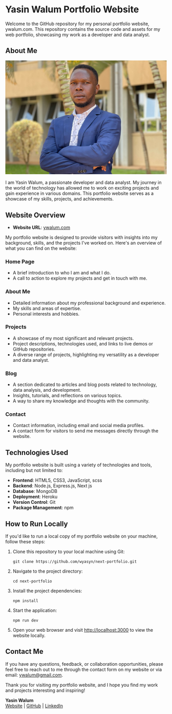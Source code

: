 # Yasin Walum Portfolio Website

Welcome to the GitHub repository for my personal portfolio website, ywalum.com. This repository contains the source code and assets for my web portfolio, showcasing my work as a developer and data analyst. 

## About Me

![Yasin Walum Image](/public/assets/blogMe.jpg)


I am Yasin Walum, a passionate developer and data analyst. My journey in the world of technology has allowed me to work on exciting projects and gain experience in various domains. This portfolio website serves as a showcase of my skills, projects, and achievements.

## Website Overview

- **Website URL**: [ywalum.com](https://ywalum.com)

My portfolio website is designed to provide visitors with insights into my background, skills, and the projects I've worked on. Here's an overview of what you can find on the website:

### Home Page

- A brief introduction to who I am and what I do.
- A call to action to explore my projects and get in touch with me.

### About Me

- Detailed information about my professional background and experience.
- My skills and areas of expertise.
- Personal interests and hobbies.

### Projects

- A showcase of my most significant and relevant projects.
- Project descriptions, technologies used, and links to live demos or GitHub repositories.
- A diverse range of projects, highlighting my versatility as a developer and data analyst.

### Blog

- A section dedicated to articles and blog posts related to technology, data analysis, and development.
- Insights, tutorials, and reflections on various topics.
- A way to share my knowledge and thoughts with the community.

### Contact

- Contact information, including email and social media profiles.
- A contact form for visitors to send me messages directly through the website.

## Technologies Used

My portfolio website is built using a variety of technologies and tools, including but not limited to:

- **Frontend**: HTML5, CSS3, JavaScript, scss
- **Backend**: Node.js, Express.js, Next js
- **Database**: MongoDB
- **Deployment**: Heroku
- **Version Control**: Git
- **Package Management**: npm

## How to Run Locally

If you'd like to run a local copy of my portfolio website on your machine, follow these steps:

1. Clone this repository to your local machine using Git:

   ```
   git clone https://github.com/wyasyn/next-portfolio.git
   ```

2. Navigate to the project directory:

   ```
   cd next-portfolio
   ```

3. Install the project dependencies:

   ```
   npm install
   ```

4. Start the application:

   ```
   npm run dev
   ```

5. Open your web browser and visit [http://localhost:3000](http://localhost:3000) to view the website locally.

## Contact Me

If you have any questions, feedback, or collaboration opportunities, please feel free to reach out to me through the contact form on my website or via email: [ywalum@gmail.com](mailto:ywalum@gmail.com).

Thank you for visiting my portfolio website, and I hope you find my work and projects interesting and inspiring!

**Yasin Walum**  
[Website](https://ywalum.com) | [GitHub](https://github.com/wyasyn) | [LinkedIn](https://www.linkedin.com/in/yasin-walum-01b18295/)
